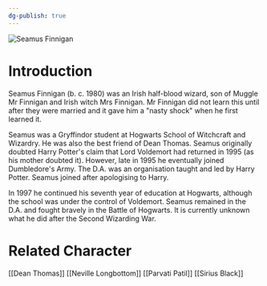 ```yaml
---
dg-publish: true
---
```

![Seamus Finnigan](http://rxbg5ysja.bkt.gdipper.com/Seamus_Finnigan.png)
# Introduction
Seamus Finnigan (b. c. 1980) was an Irish half-blood wizard, son of Muggle Mr Finnigan and Irish witch Mrs Finnigan. Mr Finnigan did not learn this until after they were married and it gave him a "nasty shock" when he first learned it.

Seamus was a Gryffindor student at Hogwarts School of Witchcraft and Wizardry. He was also the best friend of Dean Thomas. Seamus originally doubted Harry Potter's claim that Lord Voldemort had returned in 1995 (as his mother doubted it). However, late in 1995 he eventually joined Dumbledore's Army. The D.A. was an organisation taught and led by Harry Potter. Seamus joined after apologising to Harry.

In 1997 he continued his seventh year of education at Hogwarts, although the school was under the control of Voldemort. Seamus remained in the D.A. and fought bravely in the Battle of Hogwarts. It is currently unknown what he did after the Second Wizarding War.

# Related Character
[[Dean Thomas]]
[[Neville Longbottom]]
[[Parvati Patil]]
[[Sirius Black]]
